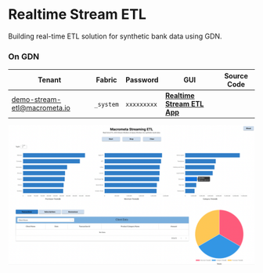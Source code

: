 # Realtime Stream ETL

Building real-time ETL solution for synthetic bank data using GDN.

### On GDN

| **Tenant** | **Fabric** | **Password** | **GUI** | **Source Code**|
|----------- |----------|-----------|--------------|-----------|
| demo-stream-etl@macrometa.io | `_system` | `xxxxxxxxx` | [**Realtime Stream ETL App**](https://macrometacorp.github.io/demo-realtime-etl/) | |


![Real-time Stream ETL](/img/realtime-stream-etl.png)
